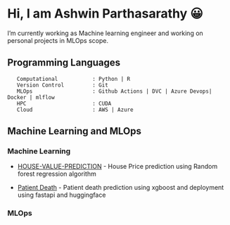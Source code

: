 # Hi, I am Ashwin Parthasarathy 😀
  I’m currently working as Machine learning engineer and working on personal projects in MLOps scope.
  
## Programming Languages ##

```
   Computational           : Python | R
   Version Control         : Git
   MLOps                   : Github Actions | DVC | Azure Devops| Docker | mlflow
   HPC                     : CUDA
   Cloud                   : AWS | Azure
```
  

## Machine Learning and MLOps ##

### Machine Learning #### 
 - [HOUSE-VALUE-PREDICTION](https://github.com/Ashwin143/HOUSE-VALUE-PREDICTION ) - House Price prediction using Random forest regression algorithm
   
 - [Patient Death](https://github.com/Ashwin143/patient_death) - Patient death prediction using xgboost and deployment using fastapi and huggingface

### MLOps ####


